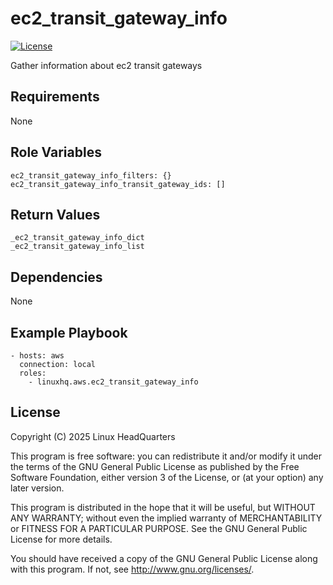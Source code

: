 # ec2\_transit\_gateway\_info

[![License](https://img.shields.io/badge/license-GPLv3-lightgreen)](https://www.gnu.org/licenses/gpl-3.0.en.html#license-text)

Gather information about ec2 transit gateways

## Requirements

None

## Role Variables

    ec2_transit_gateway_info_filters: {}
    ec2_transit_gateway_info_transit_gateway_ids: []

## Return Values

    _ec2_transit_gateway_info_dict
    _ec2_transit_gateway_info_list

## Dependencies

None

## Example Playbook

    - hosts: aws
      connection: local
      roles:
        - linuxhq.aws.ec2_transit_gateway_info

## License

Copyright (C) 2025 Linux HeadQuarters

This program is free software: you can redistribute it and/or modify
it under the terms of the GNU General Public License as published by
the Free Software Foundation, either version 3 of the License, or
(at your option) any later version.

This program is distributed in the hope that it will be useful,
but WITHOUT ANY WARRANTY; without even the implied warranty of
MERCHANTABILITY or FITNESS FOR A PARTICULAR PURPOSE. See the
GNU General Public License for more details.

You should have received a copy of the GNU General Public License
along with this program. If not, see <http://www.gnu.org/licenses/>.
